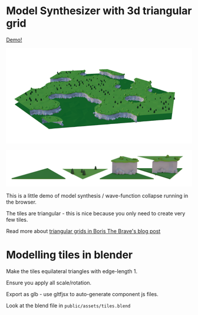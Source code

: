# Model Synthesizer with 3d triangular grid

[Demo!](https://gromgull.github.io/triangular-grid-model-synthesis-3d/)

![sample image](img/sample.png)

![tiles](img/tiles.png)


This is a little demo of model synthesis / wave-function collapse running in the browser.

The tiles are triangular - this is nice because you only need to create very few tiles.

Read more about [triangular grids in Boris The Brave's blog post](https://www.boristhebrave.com/2021/05/23/triangle-grids/)

# Modelling tiles in blender

Make the tiles equilateral triangles with edge-length 1.

Ensure you apply all scale/rotation.

Export as glb - use gltfjsx to auto-generate component js files.

Look at the blend file in `public/assets/tiles.blend`
